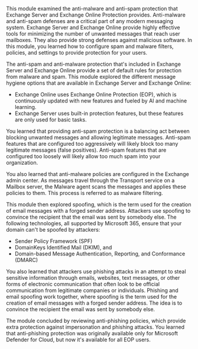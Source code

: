 This module examined the anti-malware and anti-spam protection that Exchange Server and Exchange Online Protection provides. Anti-malware and anti-spam defenses are a critical part of any modern messaging system. Exchange Server and Exchange Online provide highly effective tools for minimizing the number of unwanted messages that reach user mailboxes. They also provide strong defenses against malicious software. In this module, you learned how to configure spam and malware filters, policies, and settings to provide protection for your users.

The anti-spam and anti-malware protection that's included in Exchange Server and Exchange Online provide a set of default rules for protection from malware and spam. This module explored the different message hygiene options that are available in Exchange Server and Exchange Online:<br>

 -  Exchange Online uses Exchange Online Protection (EOP), which is continuously updated with new features and fueled by AI and machine learning.
 -  Exchange Server uses built-in protection features, but these features are only used for basic tasks.

You learned that providing anti-spam protection is a balancing act between blocking unwanted messages and allowing legitimate messages. Anti-spam features that are configured too aggressively will likely block too many legitimate messages (false positives). Anti-spam features that are configured too loosely will likely allow too much spam into your organization.

You also learned that anti-malware policies are configured in the Exchange admin center. As messages travel through the Transport service on a Mailbox server, the Malware agent scans the messages and applies these policies to them. This process is referred to as malware filtering.<br>

This module then explored spoofing, which is the term used for the creation of email messages with a forged sender address. Attackers use spoofing to convince the recipient that the email was sent by somebody else. The following technologies, all supported by Microsoft 365, ensure that your domain can't be spoofed by attackers:

 -  Sender Policy Framework (SPF)
 -  DomainKeys Identified Mail (DKIM), and
 -  Domain-based Message Authentication, Reporting, and Conformance (DMARC)

You also learned that attackers use phishing attacks in an attempt to steal sensitive information through emails, websites, text messages, or other forms of electronic communication that often look to be official communication from legitimate companies or individuals. Phishing and email spoofing work together, where spoofing is the term used for the creation of email messages with a forged sender address. The idea is to convince the recipient the email was sent by somebody else.

The module concluded by reviewing anti-phishing policies, which provide extra protection against impersonation and phishing attacks. You learned that anti-phishing protection was originally available only for Microsoft Defender for Cloud, but now it's available for all EOP users.
